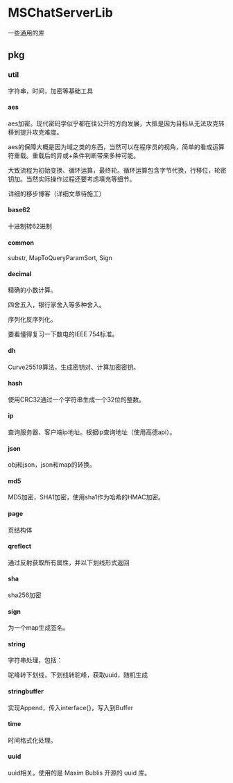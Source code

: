 # MSChatServerLib

一些通用的库

## pkg

### util
字符串，时间，加密等基础工具

#### aes
aes加密。现代密码学似乎都在往公开的方向发展，大抵是因为目标从无法攻克转移到提升攻克难度。

aes的保障大概是因为域之类的东西，当然可以在程序员的视角，简单的看成运算符重载。重载后的异或+条件判断带来多种可能。

大致流程为初始变换、循环运算，最终轮。循环运算包含字节代换，行移位，轮密钥加。当然实际操作过程还要考虑填充等细节。

详细的移步博客（详细文章待施工）

#### base62
十进制转62进制

#### common
substr, MapToQueryParamSort, Sign

#### decimal
精确的小数计算。

四舍五入，银行家舍入等多种舍入。

序列化反序列化。

要看懂得复习一下数电的IEEE 754标准。

#### dh
Curve25519算法，生成密钥对、计算加密密钥。

#### hash
使用CRC32通过一个字符串生成一个32位的整数。

#### ip
查询服务器、客户端ip地址。根据ip查询地址（使用高德api）。

#### json
obj和json，json和map的转换。

#### md5
MD5加密，SHA1加密，使用sha1作为哈希的HMAC加密。

#### page
页结构体

#### qreflect
通过反射获取所有属性，并以下划线形式返回

#### sha
sha256加密

#### sign
为一个map生成签名。

#### string
字符串处理，包括：

驼峰转下划线，下划线转驼峰，获取uuid，随机生成

#### stringbuffer
实现Append，传入interface{}，写入到Buffer

#### time
时间格式化处理。

#### uuid
uuid相关。使用的是 Maxim Bublis 开源的 uuid 库。